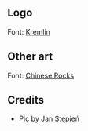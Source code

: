 ## Logo

Font: [Kremlin](https://www.dafont.com/kremlin.font)

## Other art

Font: [Chinese Rocks](https://www.dafont.com/chinese-rocks.font)

## Credits

- [Pic](./profile.jpg) by [Jan Stępień](https://www.janstepien.com/)
